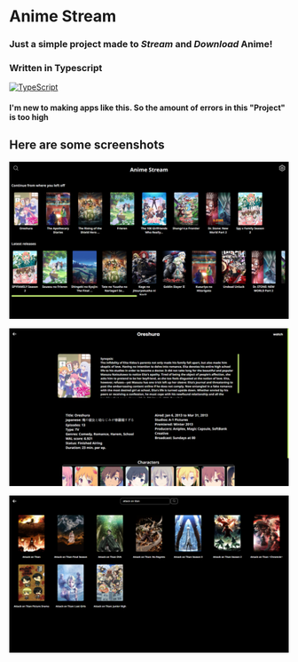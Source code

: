 <h1>Anime Stream</h1>

<h3>Just a simple project made to <i>Stream</i> and <i>Download</i> Anime!</h3>

<h3><strong>Written in Typescript</strong></h3>

[![TypeScript](https://badges.frapsoft.com/typescript/code/typescript.png?v=101)](https://github.com/ellerbrock/typescript-badges/)

<h4>I'm new to making apps like this. So the amount of errors in this "Project" is too high<h4>

## Here are some screenshots

![sample1.png](Assets/samples/sample1.png)

![sample2.png](Assets/samples/sample2.png)

![sample3.png](Assets/samples/sample3.png)

